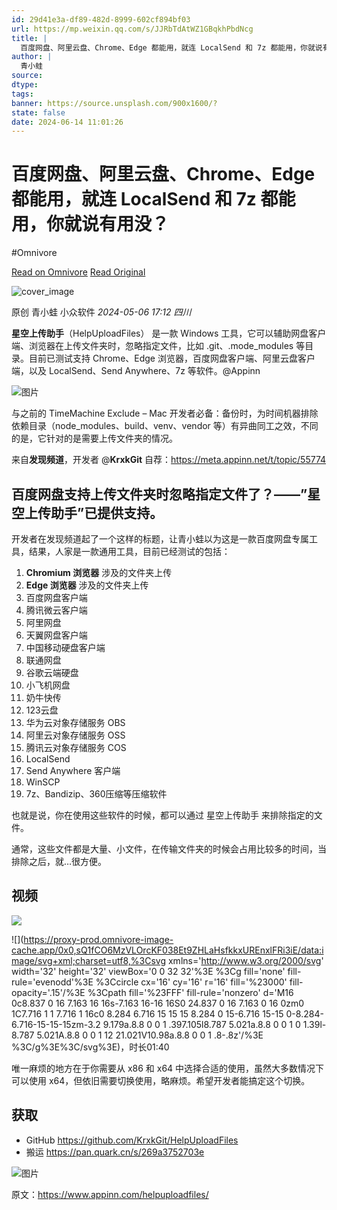 ```yaml
---
id: 29d41e3a-df89-482d-8999-602cf894bf03
url: https://mp.weixin.qq.com/s/JJRbTdAtWZ1GBqkhPbdNcg
title: |
  百度网盘、阿里云盘、Chrome、Edge 都能用，就连 LocalSend 和 7z 都能用，你就说有用没？
author: |
  青小蛙
source: 
dtype: 
tags: 
banner: https://source.unsplash.com/900x1600/?
state: false
date: 2024-06-14 11:01:26
---
```



# 百度网盘、阿里云盘、Chrome、Edge 都能用，就连 LocalSend 和 7z 都能用，你就说有用没？
#Omnivore

[Read on Omnivore](https://omnivore.app/me/https-mp-weixin-qq-com-s-jj-rb-td-at-wz-1-g-bqkh-pbd-ncg-19014b13b4e)
[Read Original](https://mp.weixin.qq.com/s/JJRbTdAtWZ1GBqkhPbdNcg)

![cover_image](https://proxy-prod.omnivore-image-cache.app/0x0,sQdlkMZW-2vKvvBAVia7Ocy-O094XtinQ-ORZxM6gj1k/https://mmbiz.qpic.cn/sz_mmbiz_jpg/4icbjwFqP3MdgPtDNm4o16sCneh1vSy4xdoFredkrR5YAJ5xs0xTib9SzaibkZWKZko1jqxsia3bIWUicrE538vRPPA/0?wx_fmt=jpeg) 

原创 青小蛙  小众软件 _2024-05-06 17:12_ _四川_ 

**星空上传助手**（HelpUploadFiles） 是一款 Windows 工具，它可以辅助网盘客户端、浏览器在上传文件夹时，忽略指定文件，比如 .git、.mode\_modules 等目录。目前已测试支持 Chrome、Edge 浏览器，百度网盘客户端、阿里云盘客户端，以及 LocalSend、Send Anywhere、7z 等软件。@Appinn

![图片](https://proxy-prod.omnivore-image-cache.app/0x0,s-CTSOalt7JtLaT-U5I8hZjUO4_yKJbvtxRDfIY0hEVo/https://mmbiz.qpic.cn/sz_mmbiz_jpg/4icbjwFqP3MdgPtDNm4o16sCneh1vSy4xf8mpRRYdsBCficPMefalFfzADrhAV4aW6dicSzA93sO6lnlJ0IfLJTgw/640?wx_fmt=jpeg&from=appmsg)

与之前的 TimeMachine Exclude – Mac 开发者必备：备份时，为时间机器排除依赖目录（node\_modules、build、venv、vendor 等）有异曲同工之效，不同的是，它针对的是需要上传文件夹的情况。

来自**发现频道**，开发者 @**KrxkGit** 自荐：https://meta.appinn.net/t/topic/55774

## 百度网盘支持上传文件夹时忽略指定文件了？——”星空上传助手”已提供支持。

开发者在发现频道起了一个这样的标题，让青小蛙以为这是一款百度网盘专属工具，结果，人家是一款通用工具，目前已经测试的包括：

1. **Chromium 浏览器** 涉及的文件夹上传
2. **Edge 浏览器** 涉及的文件夹上传
3. 百度网盘客户端
4. 腾讯微云客户端
5. 阿里网盘
6. 天翼网盘客户端
7. 中国移动硬盘客户端
8. 联通网盘
9. 谷歌云端硬盘
10. 小飞机网盘
11. 奶牛快传
12. 123云盘
13. 华为云对象存储服务 OBS
14. 阿里云对象存储服务 OSS
15. 腾讯云对象存储服务 COS
16. LocalSend
17. Send Anywhere 客户端
18. WinSCP
19. 7z、Bandizip、360压缩等压缩软件

也就是说，你在使用这些软件的时候，都可以通过 星空上传助手 来排除指定的文件。

通常，这些文件都是大量、小文件，在传输文件夹的时候会占用比较多的时间，当排除之后，就…很方便。

## 视频

![](https://proxy-prod.omnivore-image-cache.app/0x0,s9wsaQtLAn24QY1kJmTwYgfFXipYE6yzrkYBU1futkf0/https://mmbiz.qpic.cn/sz_mmbiz_jpg/4icbjwFqP3MdgPtDNm4o16sCneh1vSy4xQav1RhkcYy3rjLickjWakW0oTCice1rr55ibR4wVxDmwQfZfl4mf3416Q/640?wx_fmt=jpeg&wxfrom=16)

![](https://proxy-prod.omnivore-image-cache.app/0x0,sQ1fCO6MzVLOrcKF038Et9ZHLaHsfkkxUREnxlFRi3iE/data:image/svg+xml;charset=utf8,%3Csvg xmlns='http://www.w3.org/2000/svg' width='32' height='32' viewBox='0 0 32 32'%3E  %3Cg fill='none' fill-rule='evenodd'%3E    %3Ccircle cx='16' cy='16' r='16' fill='%23000' fill-opacity='.15'/%3E    %3Cpath fill='%23FFF' fill-rule='nonzero' d='M16 0c8.837 0 16 7.163 16 16s-7.163 16-16 16S0 24.837 0 16 7.163 0 16 0zm0 1C7.716 1 1 7.716 1 16c0 8.284 6.716 15 15 15 8.284 0 15-6.716 15-15 0-8.284-6.716-15-15-15zm-3.2 9.179a.8.8 0 0 1 .397.105l8.787 5.021a.8.8 0 0 1 0 1.39l-8.787 5.021A.8.8 0 0 1 12 21.021V10.98a.8.8 0 0 1 .8-.8z'/%3E  %3C/g%3E%3C/svg%3E)，时长01:40

唯一麻烦的地方在于你需要从 x86 和 x64 中选择合适的使用，虽然大多数情况下可以使用 x64，但依旧需要切换使用，略麻烦。希望开发者能搞定这个切换。

## 获取

* GitHub https://github.com/KrxkGit/HelpUploadFiles
* 搬运 https://pan.quark.cn/s/269a3752703e

![图片](https://proxy-prod.omnivore-image-cache.app/0x0,sfD_K4hgyF9YDDvYHDgnAgaf6lDWV6POql59YODPVpKs/https://mmbiz.qpic.cn/sz_mmbiz_png/4icbjwFqP3MeT8hLnGQmQlSfKASgYtHNPv5bvVgv28lnARicnlo23tr0fkJdZOBEK2oeDyqNxjVNf0kENW4Zp7cg/640?wx_fmt=png&from=appmsg)

原文：https://www.appinn.com/helpuploadfiles/



